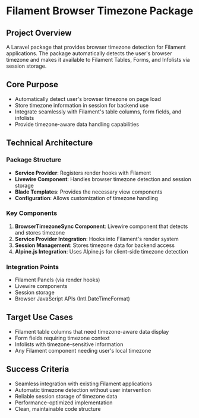 # Filament Browser Timezone Package

## Project Overview
A Laravel package that provides browser timezone detection for Filament applications. The package automatically detects the user's browser timezone and makes it available to Filament Tables, Forms, and Infolists via session storage.

## Core Purpose
- Automatically detect user's browser timezone on page load
- Store timezone information in session for backend use
- Integrate seamlessly with Filament's table columns, form fields, and infolists
- Provide timezone-aware data handling capabilities

## Technical Architecture

### Package Structure
- **Service Provider**: Registers render hooks with Filament
- **Livewire Component**: Handles browser timezone detection and session storage
- **Blade Templates**: Provides the necessary view components
- **Configuration**: Allows customization of timezone handling

### Key Components
1. **BrowserTimezoneSync Component**: Livewire component that detects and stores timezone
2. **Service Provider Integration**: Hooks into Filament's render system
3. **Session Management**: Stores timezone data for backend access
4. **Alpine.js Integration**: Uses Alpine.js for client-side timezone detection

### Integration Points
- Filament Panels (via render hooks)
- Livewire components
- Session storage
- Browser JavaScript APIs (Intl.DateTimeFormat)

## Target Use Cases
- Filament table columns that need timezone-aware data display
- Form fields requiring timezone context
- Infolists with timezone-sensitive information
- Any Filament component needing user's local timezone

## Success Criteria
- Seamless integration with existing Filament applications
- Automatic timezone detection without user intervention
- Reliable session storage of timezone data
- Performance-optimized implementation
- Clean, maintainable code structure

